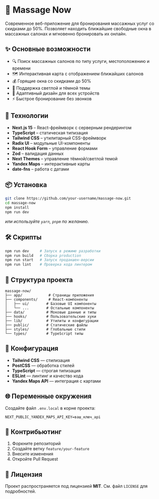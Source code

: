 # 🎯 Massage Now

Современное веб-приложение для бронирования массажных услуг со скидками до 50%. Позволяет находить ближайшие свободные окна в массажных салонах и мгновенно бронировать их онлайн.

## ✨ Основные возможности

- 🔍 Поиск массажных салонов по типу услуги, местоположению и времени
- 🗺️ Интерактивная карта с отображением ближайших салонов
- 💰 Горящие окна со скидками до 50%
- 🌙 Поддержка светлой и тёмной темы
- 📱 Адаптивный дизайн для всех устройств
- ⚡ Быстрое бронирование без звонков

## 🚀 Технологии

- **Next.js 15** – React-фреймворк с серверным рендерингом
- **TypeScript** – статическая типизация
- **Tailwind CSS** – утилитарный CSS-фреймворк
- **Radix UI** – модульные UI-компоненты
- **React Hook Form** – управление формами
- **Zod** – валидация данных
- **Next Themes** – управление тёмной/светлой темой
- **Yandex Maps** – интерактивные карты
- **date-fns** – работа с датами

## 📦 Установка

```bash
git clone https://github.com/your-username/massage-now.git
cd massage-now
npm install
npm run dev
```

_или используйте `yarn`, `pnpm` по желанию._

## 🛠️ Скрипты

```bash
npm run dev     # Запуск в режиме разработки
npm run build   # Сборка production
npm run start   # Запуск продакшен-версии
npm run lint    # Проверка кода линтером
```

## 📁 Структура проекта

```
massage-now/
├── app/            # Страницы приложения
├── components/     # React-компоненты
│   ├── ui/        # Базовые UI компоненты
│   └── ...        # Остальные компоненты
├── data/          # Моковые данные и типы
├── hooks/         # Пользовательские хуки
├── lib/           # Утилиты и конфигурации
├── public/        # Статические файлы
├── styles/        # Глобальные стили
└── types/         # TypeScript типы
```

## 🔧 Конфигурация

- **Tailwind CSS** — стилизация
- **PostCSS** — обработка стилей
- **TypeScript** — строгая типизация
- **ESLint** — линтинг и качество кода
- **Yandex Maps API** — интеграция с картами

## 🌐 Переменные окружения

Создайте файл `.env.local` в корне проекта:

```env
NEXT_PUBLIC_YANDEX_MAPS_API_KEY=ваш_ключ_api
```

## 🤝 Контрибьютинг

1. Форкните репозиторий
2. Создайте ветку `feature/your-feature`
3. Внесите изменения
4. Откройте Pull Request

## 📄 Лицензия

Проект распространяется под лицензией **MIT**. См. файл `LICENSE` для подробностей.
